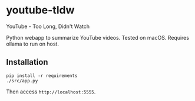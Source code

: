 # youtube-tldw
YouTube - Too Long, Didn't Watch

Python webapp to summarize YouTube videos. Tested on macOS. Requires ollama to run on host.

## Installation

```
pip install -r requirements
./src/app.py
```

Then access `http://localhost:5555`.

